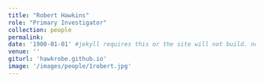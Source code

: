 ```yaml
---
title: "Robert Hawkins"
role: "Primary Investigator"
collection: people
permalink: 
date: '1900-01-01' #jekyll requires this or the site will not build. not sure what it does yet. order?
venue: ''
giturl: 'hawkrobe.github.io'
image: '/images/people/1robert.jpg'
---
```


